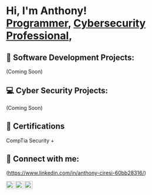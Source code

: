 <h1>Hi, I'm Anthony! <br/><a href="[https://github.com/AnthonyCiresi]">Programmer</a>, <a href="[https://www.linkedin.com/in/anthony-ciresi-60bb28316/]">Cybersecurity Professional</a>,

<h2>📀 Software Development Projects:</h2>

(Coming Soon)

<h2>💻 Cyber Security Projects:</h2>

(Coming Soon)

<h2>📜 Certifications</h2>

CompTia Security +

<h2> 🤳 Connect with me:</h2>

(https://www.linkedin.com/in/anthony-ciresi-60bb28316/)



[<img align="left" alt="JoshMadakor | YouTube" width="22px" src="https://cdn.jsdelivr.net/npm/simple-icons@v3/icons/youtube.svg" />][youtube]
[<img align="left" alt="anthony-ciresi | LinkedIn" width="22px" src="https://cdn.jsdelivr.net/npm/simple-icons@v3/icons/linkedin.svg" />][linkedin]
[<img align="left" alt="JoshMadakor | Instagram" width="22px" src="https://cdn.jsdelivr.net/npm/simple-icons@v3/icons/instagram.svg" />][instagram]

[youtube]: youtube
[instagram]: instagram
[linkedin]: (https://www.linkedin.com/in/anthony-ciresi-60bb28316/)

<!--
**AnthonyCiresi/AnthonyCiresi** is a ✨ _special_ ✨ repository because its `README.md` (this file) appears on your GitHub profile.

Here are some ideas to get you started:

- 🔭 I’m currently working on ...
- 🌱 I’m currently learning ...
- 👯 I’m looking to collaborate on ...
- 🤔 I’m looking for help with ...
- 💬 Ask me about ...
- 📫 How to reach me: ...
- 😄 Pronouns: ...
- ⚡ Fun fact: ...
-->
